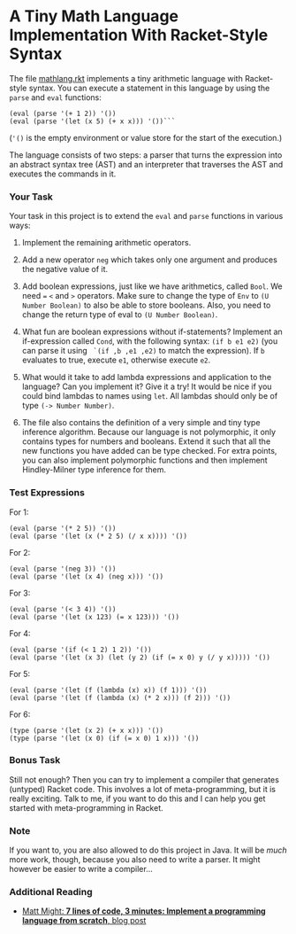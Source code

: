 # A Tiny Math Language Implementation With Racket-Style Syntax #

The file [mathlang.rkt](https://github.com/fbie/parallel-functional-lectures/blob/master/projects/lang/mathlang.rkt) implements a tiny arithmetic language with Racket-style syntax. You can execute a statement in this language by using the ```parse``` and ```eval``` functions:

```
(eval (parse '(+ 1 2)) '())
(eval (parse '(let (x 5) (+ x x))) '())```
```

(```'()``` is the empty environment or value store for the start of the execution.)

The language consists of two steps: a parser that turns the expression into an abstract syntax tree (AST) and an interpreter that traverses the AST and executes the commands in it.

### Your Task ###

Your task in this project is to extend the ```eval``` and ```parse``` functions in various ways:

1. Implement the remaining arithmetic operators.

2. Add a new operator ```neg``` which takes only one argument and produces the negative value of it.

3. Add boolean expressions, just like we have arithmetics, called ```Bool```. We need ```=``` ```<``` and ```>``` operators. Make sure to change the type of ```Env``` to ```(U Number Boolean)``` to also be able to store booleans. Also, you need to change the return type of eval to ```(U Number Boolean)```.

4. What fun are boolean expressions without if-statements? Implement an if-expression called ```Cond```, with the following syntax: ```(if b e1 e2)``` (you can parse it using ``` `(if ,b ,e1 ,e2)``` to match the expression). If ```b``` evaluates to true, execute ```e1```, otherwise execute ```e2```.

5. What would it take to add lambda expressions and application to the language? Can you implement it? Give it a try! It would be nice if you could bind lambdas to names using ```let```.  All lambdas should only be of type ```(-> Number Number)```.

6. The file also contains the definition of a very simple and tiny type inference algorithm. Because our language is not polymorphic, it only contains types for numbers and booleans. Extend it such that all the new functions you have added can be type checked. For extra points, you can also implement polymorphic functions and then implement Hindley-Milner type inference for them.

### Test Expressions ###

For 1:
```
(eval (parse '(* 2 5)) '())
(eval (parse '(let (x (* 2 5) (/ x x)))) '())
```

For 2:
```
(eval (parse '(neg 3)) '())
(eval (parse '(let (x 4) (neg x))) '())
```

For 3:
```
(eval (parse '(< 3 4)) '())
(eval (parse '(let (x 123) (= x 123))) '())
```

For 4:
```
(eval (parse '(if (< 1 2) 1 2)) '())
(eval (parse '(let (x 3) (let (y 2) (if (= x 0) y (/ y x))))) '())
```

For 5:
```
(eval (parse '(let (f (lambda (x) x)) (f 1))) '())
(eval (parse '(let (f (lambda (x) (* 2 x))) (f 2))) '())
```

For 6:
```
(type (parse '(let (x 2) (+ x x))) '())
(type (parse '(let (x 0) (if (= x 0) 1 x))) '())
```

### Bonus Task ###

Still not enough? Then you can try to implement a compiler that generates (untyped) Racket code. This involves a lot of meta-programming, but it is really exciting. Talk to me, if you want to do this and I can help you get started with meta-programming in Racket.

### Note ###

If you want to, you are also allowed to do this project in Java. It will be *much* more work, though, because you also need to write a parser. It might however be easier to write a compiler...

### Additional Reading ###

- [Matt Might: **7 lines of code, 3 minutes: Implement a programming language from scratch**, blog post](http://matt.might.net/articles/implementing-a-programming-language/)
